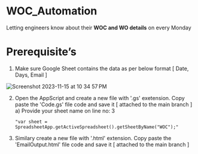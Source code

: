 # WOC_Automation
Letting engineers know about their **WOC and WO details** on every Monday


Prerequisite’s 
===============

1) Make sure Google Sheet contains the data as per below format [ Date, Days, Email ]

![Screenshot 2023-11-15 at 10 34 57 PM](https://github.com/Surenu1248/WOC_Automation/assets/31179719/483eb6b0-b55a-49e0-bd03-2d9ea620ad6d)


2) Open the AppScript and create a new file with '.gs' exetension. Copy paste the 'Code.gs' file code and save it [ attached to the main branch ]
   a) Provide your sheet name on line no: 3
      ```
     "var sheet = SpreadsheetApp.getActiveSpreadsheet().getSheetByName("WOC");"
      ```
   
3) Similary create a new file with '.html' extension. Copy paste the 'EmailOutput.html' file code and save it [ attached to the main branch ]

